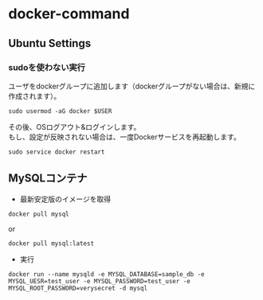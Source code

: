 # docker-command
## Ubuntu Settings
### sudoを使わない実行
ユーザをdockerグループに追加します（dockerグループがない場合は、新規に作成されます）。    
```
sudo usermod -aG docker $USER
```
その後、OSログアウト&ログインします。  
もし、設定が反映されない場合は、一度Dockerサービスを再起動します。
```
sudo service docker restart
```

## MySQLコンテナ
* 最新安定版のイメージを取得
```
docker pull mysql
```
or
```
docker pull mysql:latest
```

* 実行
```
docker run --name mysqld -e MYSQL_DATABASE=sample_db -e MYSQL_UESR=test_user -e MYSQL_PASSWORD=test_user -e MYSQL_ROOT_PASSWORD=verysecret -d mysql
```
